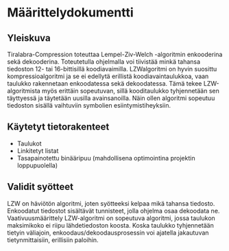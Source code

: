 # Määrittelydokumentti

## Yleiskuva

Tiralabra-Compression toteuttaa Lempel-Ziv-Welch -algoritmin enkooderina sekä dekooderina.
Toteutetulla ohjelmalla voi tiivistää minkä tahansa tiedoston 12- tai 16-bittisillä koodiavaimilla. LZWalgoritmi
on hyvin suosittu kompressioalgoritmi ja se ei edellytä erillistä koodiavaintaulukkoa, vaan
taulukko rakennetaan enkoodatessa sekä dekoodatessa. Tämä tekee LZW-algoritmista myös erittäin
sopeutuvan, sillä kooditaulukko tyhjennetään sen täyttyessä ja täytetään uusilla avainsanoilla. Näin
ollen algoritmi sopeutuu tiedoston sisällä vaihtuviin symbolien esiintymistiheyksiin.

## Käytetyt tietorakenteet

* Taulukot
* Linkitetyt listat
* Tasapainotettu binääripuu (mahdollisena optimointina projektin loppupuolella)

## Validit syötteet

LZW on häviötön algoritmi, joten syötteeksi kelpaa mikä tahansa tiedosto. Enkoodatut tiedostot
sisältävät tunnisteet, jolla ohjelma osaa dekoodata ne.
Vaativuusmäärittely
LZW-algoritmi on sopeutuva algoritmi, jossa taulukon maksimikoko ei riipu lähdetiedoston koosta.
Koska taulukko tyhjennetään tietyin väliajoin, enkoodaus/dekoodausprosessin voi ajatella jakautuvan
tietynmittaisiin, erillisiin paloihin.
